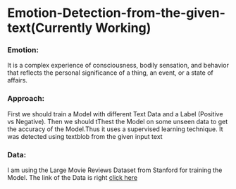 # Emotion-Detection-from-the-given-text(Currently Working)

### Emotion:
It is a complex experience of consciousness, bodily sensation, and behavior that reflects the personal significance of a thing, an event, or a state of affairs.

### Approach:
First we should train a Model with different Text Data and a Label (Positive vs Negative). Then we should tThest the Model on some unseen data to get the accuracy of the Model.Thus it uses a supervised learning technique. It was detected using textblob from the given input text

### Data:
I am using the Large Movie Reviews Dataset from Stanford for training the Model. The link of the Data is right [click here](https://ai.stanford.edu/~amaas/data/sentiment/)

